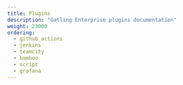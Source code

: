 ```yaml
---
title: Plugins
description: "Gatling Enterprise plugins documentation"
weight: 23000
ordering:
  - github_actions
  - jenkins
  - teamcity
  - bamboo
  - script
  - grafana
---
```

